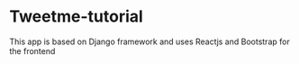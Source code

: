 # Tweetme-tutorial
This app is based on Django framework and uses Reactjs and Bootstrap for the frontend 
